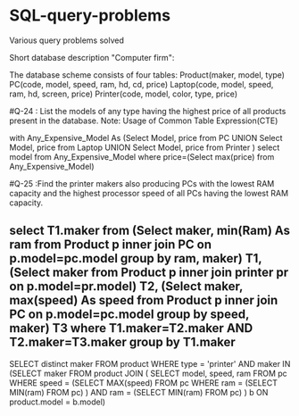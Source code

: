 # SQL-query-problems
Various query problems solved

Short database description "Computer firm":

The database scheme consists of four tables:
Product(maker, model, type)
PC(code, model, speed, ram, hd, cd, price)
Laptop(code, model, speed, ram, hd, screen, price)
Printer(code, model, color, type, price)

#Q-24 : List the models of any type having the highest price of all products present in the database.
Note: Usage of Common Table Expression(CTE)

with Any_Expensive_Model 
As
(Select Model, price from PC
UNION 
Select Model, price from Laptop
UNION 
Select Model, price from Printer 
)
select model from Any_Expensive_Model where price=(Select max(price) from Any_Expensive_Model)

#Q-25 :Find the printer makers also producing PCs with the lowest RAM capacity and the highest processor speed of all PCs having the lowest RAM capacity. 

select T1.maker from 
(Select maker, min(Ram) As ram from Product p inner join PC on p.model=pc.model group by ram, maker) T1, 
(Select maker from Product p inner join printer pr on p.model=pr.model) T2, 
(Select maker, max(speed) As speed from Product p inner join PC on p.model=pc.model group by speed, maker) T3 
where T1.maker=T2.maker AND T2.maker=T3.maker 
group by T1.maker
-------------
SELECT distinct maker FROM product WHERE type = 'printer'
AND maker IN (SELECT maker
FROM product JOIN ( 
SELECT model, speed, ram FROM pc WHERE speed =
                (SELECT MAX(speed) FROM pc
                WHERE ram = (SELECT MIN(ram) FROM pc)
                )
  AND ram = (SELECT MIN(ram) FROM pc)
            ) b
ON product.model = b.model)
